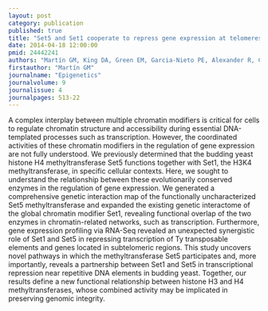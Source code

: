 ```yaml
---
layout: post
category: publication
published: true
title: "Set5 and Set1 cooperate to repress gene expression at telomeres and retrotransposons."
date: 2014-04-18 12:00:00
pmid: 24442241
authors: "Martín GM, King DA, Green EM, Garcia-Nieto PE, Alexander R, Collins SR, Krogan NJ, Gozani OP, Morrison AJ"
firstauthor: "Martín GM"
journalname: "Epigenetics"
journalvolume: 9
journalissue: 4
journalpages: 513-22
---
```


A complex interplay between multiple chromatin modifiers is critical for cells to regulate chromatin structure and accessibility during essential DNA-templated processes such as transcription. However, the coordinated activities of these chromatin modifiers in the regulation of gene expression are not fully understood. We previously determined that the budding yeast histone H4 methyltransferase Set5 functions together with Set1, the H3K4 methyltransferase, in specific cellular contexts. Here, we sought to understand the relationship between these evolutionarily conserved enzymes in the regulation of gene expression. We generated a comprehensive genetic interaction map of the functionally uncharacterized Set5 methyltransferase and expanded the existing genetic interactome of the global chromatin modifier Set1, revealing functional overlap of the two enzymes in chromatin-related networks, such as transcription. Furthermore, gene expression profiling via RNA-Seq revealed an unexpected synergistic role of Set1 and Set5 in repressing transcription of Ty transposable elements and genes located in subtelomeric regions. This study uncovers novel pathways in which the methyltransferase Set5 participates and, more importantly, reveals a partnership between Set1 and Set5 in transcriptional repression near repetitive DNA elements in budding yeast. Together, our results define a new functional relationship between histone H3 and H4 methyltransferases, whose combined activity may be implicated in preserving genomic integrity.

